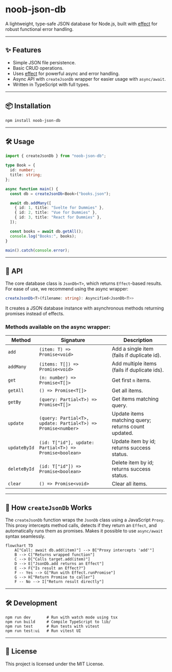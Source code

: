 # noob-json-db

A lightweight, type-safe JSON database for Node.js, built with [effect](https://effect.website/) for robust functional error handling.

---

## ✨ Features

- Simple JSON file persistence.
- Basic CRUD operations.
- Uses [effect](https://effect.website/) for powerful async and error handling.
- Async API with `createJsonDb` wrapper for easier usage with `async/await`.
- Written in TypeScript with full types.

---

## 📦 Installation

```shell
npm install noob-json-db
```

---

## 🛠️ Usage

```ts
import { createJsonDb } from "noob-json-db";

type Book = {
  id: number;
  title: string;
};

async function main() {
  const db = createJsonDb<Book>("books.json");

  await db.addMany([
    { id: 1, title: "Svelte for Dummies" },
    { id: 2, title: "Vue for Dummies" },
    { id: 3, title: "React for Dummies" },
  ]);

  const books = await db.getAll();
  console.log("Books:", books);
}

main().catch(console.error);
```

---

## 📖 API

The core database class is `JsonDb<T>`, which returns `Effect`-based results. For ease of use, we recommend using the async wrapper:

```ts
createJsonDb<T>(filename: string): Asyncified<JsonDb<T>>
```

It creates a JSON database instance with asynchronous methods returning promises instead of effects.

### Methods available on the async wrapper:

| Method       | Signature                                                    | Description                                         |
| ------------ | ------------------------------------------------------------ | --------------------------------------------------- |
| `add`        | `(item: T) => Promise<void>`                                 | Add a single item (fails if duplicate id).          |
| `addMany`    | `(items: T[]) => Promise<void>`                              | Add multiple items (fails if duplicate ids).        |
| `get`        | `(n: number) => Promise<T[]>`                                | Get first `n` items.                                |
| `getAll`     | `() => Promise<T[]>`                                         | Get all items.                                      |
| `getBy`      | `(query: Partial<T>) => Promise<T[]>`                        | Get items matching query.                           |
| `update`     | `(query: Partial<T>, update: Partial<T>) => Promise<number>` | Update items matching query; returns count updated. |
| `updateById` | `(id: T["id"], update: Partial<T>) => Promise<boolean>`      | Update item by id; returns success status.          |
| `deleteById` | `(id: T["id"]) => Promise<boolean>`                          | Delete item by id; returns success status.          |
| `clear`      | `() => Promise<void>`                                        | Clear all items.                                    |

---

## 🔄 How `createJsonDb` Works

The `createJsonDb` function wraps the `JsonDb` class using a JavaScript `Proxy`. This proxy intercepts method calls, detects if they return an `Effect`, and automatically runs them as promises. Makes it possible to use `async/await` syntax seamlessly.

```mermaid
flowchart TD
    A["Call: await db.add(item)"] --> B["Proxy intercepts 'add'"]
    B --> C["Returns wrapped function"]
    C --> D["Calls target.add(item)"]
    D --> E["JsonDb.add returns an Effect"]
    E --> F{"Is result an Effect?"}
    F -- Yes --> G["Run with Effect.runPromise"]
    G --> H["Return Promise to caller"]
    F -- No --> I["Return result directly"]
```

---

## 🛠️ Development

```shell
npm run dev       # Run with watch mode using tsx
npm run build     # Compile TypeScript to lib/
npm run test      # Run tests with vitest
npm run test:ui   # Run vitest UI
```

---

## 📄 License

This project is licensed under the MIT License.
